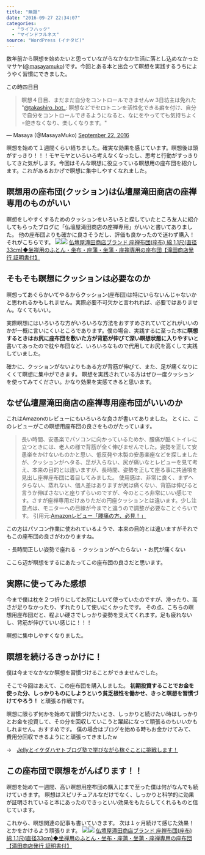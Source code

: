```yaml
---
title: "無題"
date: "2016-09-27 22:34:07"
categories:
  - "ライフハック"
  - "マインドフルネス"
source: "WordPress (イナタビ)"
---
```


数年前から瞑想を始めたいと思っていながらなかなか生活に落とし込めなかったマサヤ([@masayamuko](https://twitter.com/MasayaMuko))です。今回とある本と出会って瞑想を実践するうちにようやく習慣にできました。

この時四日目
> 瞑想４日目、まだまだ自分をコントロールできませんw
3日坊主は免れた
"[@takashiro_bot_](https://twitter.com/takashiro_bot_): 瞑想などでセロトニンを活性化できる癖を付け、自分で自分をコントロールできるようになると、なにをやってても気持ちよく=飽きなくなり、楽しくなります。"

— Masaya (@MasayaMuko) [September 22, 2016](https://twitter.com/MasayaMuko/status/778828369399980032)

瞑想を始めて１週間くらい経ちました。確実な効果を感じています。瞑想後は頭がすっきり！！！モヤモヤといろいろ考えなくなったし、思考と行動がすっきりしてきた気がします。今回はそんな瞑想に役立っている瞑想用の座布団を紹介します。これがあるおかげで瞑想に集中しやすくなれました。

## 瞑想用の座布団(クッション)は仏壇屋滝田商店の座禅専用のものがいい

瞑想をしやすくするためのクッションをいろいろと探していたところ友人に紹介してもらったブログに「仏壇屋滝田商店の座禅専用」がいいと書いてありました。
他の座布団よりも確かに良さそうだし、評価も良かったので迷わず購入！それがこちらです。
[![](//ws-fe.amazon-adsystem.com/widgets/q?_encoding=UTF8&ASIN=B004AOKRZK&Format=_SL250_&ID=AsinImage&MarketPlace=JP&ServiceVersion=20070822&WS=1&tag=msymk-22)](https://www.amazon.co.jp/%E4%BB%8F%E5%A3%87%E5%B1%8B%E6%BB%9D%E7%94%B0%E5%95%86%E5%BA%97%E3%83%96%E3%83%A9%E3%83%B3%E3%83%89-%E5%BA%A7%E7%A6%85%E5%B8%83%E5%9B%A3-%E7%9B%B4%E5%BE%8433cm-%E2%97%86%E5%9D%90%E7%A6%85%E7%94%A8%E3%81%AE%E3%81%B5%E3%81%A8%E3%82%93%E3%83%BB%E5%9D%90%E5%B8%83%E3%83%BB%E5%BA%A7%E8%92%B2%E3%83%BB%E5%9D%90%E8%92%B2%E3%83%BB%E5%BA%A7%E7%A6%85%E5%B0%82%E7%94%A8%E3%81%AE%E5%BA%A7%E5%B8%83%E5%9B%A3%E3%80%90%E6%BB%9D%E7%94%B0%E5%95%86%E5%BA%97%E7%99%BA%E8%A1%8C-%E8%A8%BC%E6%98%8E%E6%9B%B8%E4%BB%98%E3%80%91/dp/B004AOKRZK/ref=as_li_ss_il?ie=UTF8&qid=1474981491&sr=8-1&keywords=%E7%9E%91%E6%83%B3%E3%80%80%E5%BA%A7%E5%B8%83%E5%9B%A3&linkCode=li3&tag=msymk-22&linkId=a7e8ce1640588ea8e180a25b59c9edb8)![](https://ir-jp.amazon-adsystem.com/e/ir?t=msymk-22&l=li3&o=9&a=B004AOKRZK)
[仏壇屋滝田商店ブランド 座禅布団(座布) 綿 1.1尺(直径33cm)◆坐禅用のふとん・坐布・座蒲・坐蒲・座禅専用の座布団【滝田商店発行 証明書付】](http://amzn.to/2cA6HYY)

## そもそも瞑想にクッションは必要なのか

瞑想ってあぐらかいてやるからクッション(座布団)は特にいらないんじゃないかと思われるかもしれません。実際必要不可欠かと言われれば、必要ではありません。なくてもいい。

実際瞑想にはいろいろな方がいろいろな方法をおすすめされていてどれがいいのかが一概に言いにくいところであります。僕の場合、実践するに至った本に**瞑想するときはお尻に座布団を敷いた方が背筋が伸びて深い瞑想状態に入りやすい**と書いてあったので枕や布団など、いろいろなもので代用してお尻を高くして実践していました。

確かに、クッションがないよりもある方が背筋が伸びて、また、足が痛くなりにくくて瞑想に集中ができます。
瞑想を実践されている方はぜひ一度クッションを使ってみてください。かなり効果を実感てきると思います。

## なぜ仏壇屋滝田商店の座禅専用座布団がいいのか

これはAmazonのレビューにもいろいろな良さが書いてありました。
とくに、このレビューがこの瞑想用座布団の良さをものがたっています。

> 長い時間、安愚楽でパソコンに向かっているためか、腰痛が酷くトイレに立つときには、老人の様で背筋が全く伸びませんでした。姿勢を正して安愚楽をかけないものかと思い、低反発や木製の安愚楽座などを探しましたが、クッションがヘタる、足が入らない、尻が痛いなとレビューを見て考え、本来の目的とは違いますが、長時間、姿勢を正して座る事に共通項を見出し座禅座布団に着目してみました。
使用感は、非常に良く、まずヘタらない、蒸れない、個人差はありますが尻は痛くない、背筋は伸びると言うか伸ばさないと座りずらいのですが、今のところ非常にいい感じです。さすが座禅専用だけありただの円座クッションとは違います。少し注意点は、モニターへの目線が今までと違うので調整が必要なことぐらいです。
引用元:[Amazonレビュー「腰痛の方、必見！」](https://www.amazon.co.jp/review/R1HB63SZ7LMORC/ref=cm_cr_dp_title?ie=UTF8&ASIN=B004AOKRZK&channel=detail-glance&nodeID=3828871&store=home) 

この方はパソコン作業に使われているようで、本来の目的とは違いますがそれでもこの座布団の良さがわかりますね。

・長時間正しい姿勢で座れる
・クッションがへたらない
・お尻が痛くない

ここら辺が瞑想をするにあたってこの座布団の良さだと思います。

## 実際に使ってみた感想

今まで僕は枕を２つ折りにしてお尻にしいて使っていたのですが、滑ったり、高さが足りなかったり、ずれたりして使いにくかったです。
その点、こちらの瞑想用座布団だと、程よい硬さでしっかり姿勢を支えてくれます。足も疲れないし、背筋が伸びていい感じに！！！

瞑想に集中しやすくなりました。

## 瞑想を続けるきっかけに！

僕は今までなかなか瞑想を習慣づけることができませんでした。

そこで今回はあえて、この座布団を購入しました。
**初期投資することでお金を使った分、しっかりものにしようという貧乏根性を働かせ、きっと瞑想を習慣づけてやろう！**
と頑張る作戦です。

瞑想に限らず何かを始めて習慣づけたいとき、しっかりと続けたい時はしっかりとお金を投資して、その分を回収していこうと躍起になって頑張るのもいいかもしれません。おすすめです。
僕の場合はブログを始める時もお金かけてみて、費用分回収できるようにと頑張ってきましたw

→　[Jellyとイケダハヤトブログ塾で学びながら稼ぐことに挑戦します！](https://masayamuko.com/challenge/)

## この座布団で瞑想をがんばります！！

瞑想を始めて一週間、高い瞑想用座布団の購入にまで至った僕は何がなんでも続けていきます。
瞑想はスピリチュアルなだけでなく、しっかりと科学的に効果が証明されていると本にあったのできっといい効果をもたらしてくれるものと信じています。

これから、瞑想関連の記事も書いていきます。
次は１ヶ月続けて感じた効果！　とかをかけるよう頑張ります。
[![](//ws-fe.amazon-adsystem.com/widgets/q?_encoding=UTF8&ASIN=B004AOKRZK&Format=_SL250_&ID=AsinImage&MarketPlace=JP&ServiceVersion=20070822&WS=1&tag=msymk-22)](https://www.amazon.co.jp/%E4%BB%8F%E5%A3%87%E5%B1%8B%E6%BB%9D%E7%94%B0%E5%95%86%E5%BA%97%E3%83%96%E3%83%A9%E3%83%B3%E3%83%89-%E5%BA%A7%E7%A6%85%E5%B8%83%E5%9B%A3-%E7%9B%B4%E5%BE%8433cm-%E2%97%86%E5%9D%90%E7%A6%85%E7%94%A8%E3%81%AE%E3%81%B5%E3%81%A8%E3%82%93%E3%83%BB%E5%9D%90%E5%B8%83%E3%83%BB%E5%BA%A7%E8%92%B2%E3%83%BB%E5%9D%90%E8%92%B2%E3%83%BB%E5%BA%A7%E7%A6%85%E5%B0%82%E7%94%A8%E3%81%AE%E5%BA%A7%E5%B8%83%E5%9B%A3%E3%80%90%E6%BB%9D%E7%94%B0%E5%95%86%E5%BA%97%E7%99%BA%E8%A1%8C-%E8%A8%BC%E6%98%8E%E6%9B%B8%E4%BB%98%E3%80%91/dp/B004AOKRZK/ref=as_li_ss_il?ie=UTF8&qid=1474981491&sr=8-1&keywords=%E7%9E%91%E6%83%B3%E3%80%80%E5%BA%A7%E5%B8%83%E5%9B%A3&linkCode=li3&tag=msymk-22&linkId=a7e8ce1640588ea8e180a25b59c9edb8)![](https://ir-jp.amazon-adsystem.com/e/ir?t=msymk-22&l=li3&o=9&a=B004AOKRZK)
[仏壇屋滝田商店ブランド 座禅布団(座布) 綿 1.1尺(直径33cm)◆坐禅用のふとん・坐布・座蒲・坐蒲・座禅専用の座布団【滝田商店発行 証明書付】](http://amzn.to/2cA6HYY)